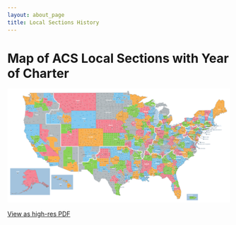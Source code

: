 ```yaml
---
layout: about_page
title: Local Sections History
---
```


<h1>Map of ACS Local Sections with Year of Charter</h1>
<a href="acs-local-section-map.pdf" title="View ACS local section map PDF">
  <img class="img-responsive" src="/images/acs-local-section-map.png" alt="ACS local section map" />
</a>

<a href="acs-local-section-map.pdf" title="View ACS local section map PDF">View as high-res PDF</a>
